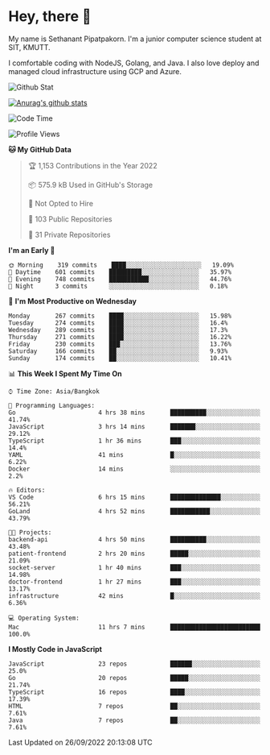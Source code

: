 # Hey, there 🙌
My name is Sethanant Pipatpakorn. I'm a junior computer science student at SIT, KMUTT.

I comfortable coding with NodeJS, Golang, and Java. I also love deploy and managed cloud infrastructure using GCP and Azure.

![Github Stat](https://github-profile-summary-cards.vercel.app/api/cards/profile-details?username=thetkpark&theme=dracula)

[![Anurag's github stats](https://github-readme-stats.vercel.app/api?username=thetkpark&count_private=true&show_icons=true&theme=tokyonight)](https://github.com/anuraghazra/github-readme-stats)

<!--START_SECTION:waka-->
![Code Time](http://img.shields.io/badge/Code%20Time-799%20hrs%203%20mins-blue)

![Profile Views](http://img.shields.io/badge/Profile%20Views-1-blue)

**🐱 My GitHub Data** 

> 🏆 1,153 Contributions in the Year 2022
 > 
> 📦 575.9 kB Used in GitHub's Storage 
 > 
> 🚫 Not Opted to Hire
 > 
> 📜 103 Public Repositories 
 > 
> 🔑 31 Private Repositories  
 > 
**I'm an Early 🐤** 

```text
🌞 Morning    319 commits    ████░░░░░░░░░░░░░░░░░░░░░   19.09% 
🌆 Daytime    601 commits    █████████░░░░░░░░░░░░░░░░   35.97% 
🌃 Evening    748 commits    ███████████░░░░░░░░░░░░░░   44.76% 
🌙 Night      3 commits      ░░░░░░░░░░░░░░░░░░░░░░░░░   0.18%

```
📅 **I'm Most Productive on Wednesday** 

```text
Monday       267 commits    ████░░░░░░░░░░░░░░░░░░░░░   15.98% 
Tuesday      274 commits    ████░░░░░░░░░░░░░░░░░░░░░   16.4% 
Wednesday    289 commits    ████░░░░░░░░░░░░░░░░░░░░░   17.3% 
Thursday     271 commits    ████░░░░░░░░░░░░░░░░░░░░░   16.22% 
Friday       230 commits    ███░░░░░░░░░░░░░░░░░░░░░░   13.76% 
Saturday     166 commits    ██░░░░░░░░░░░░░░░░░░░░░░░   9.93% 
Sunday       174 commits    ██░░░░░░░░░░░░░░░░░░░░░░░   10.41%

```


📊 **This Week I Spent My Time On** 

```text
⌚︎ Time Zone: Asia/Bangkok

💬 Programming Languages: 
Go                       4 hrs 38 mins       ██████████░░░░░░░░░░░░░░░   41.74% 
JavaScript               3 hrs 14 mins       ███████░░░░░░░░░░░░░░░░░░   29.12% 
TypeScript               1 hr 36 mins        ███░░░░░░░░░░░░░░░░░░░░░░   14.4% 
YAML                     41 mins             █░░░░░░░░░░░░░░░░░░░░░░░░   6.22% 
Docker                   14 mins             ░░░░░░░░░░░░░░░░░░░░░░░░░   2.2%

🔥 Editors: 
VS Code                  6 hrs 15 mins       ██████████████░░░░░░░░░░░   56.21% 
GoLand                   4 hrs 52 mins       ███████████░░░░░░░░░░░░░░   43.79%

🐱‍💻 Projects: 
backend-api              4 hrs 50 mins       ██████████░░░░░░░░░░░░░░░   43.48% 
patient-frontend         2 hrs 20 mins       █████░░░░░░░░░░░░░░░░░░░░   21.09% 
socket-server            1 hr 40 mins        ███░░░░░░░░░░░░░░░░░░░░░░   14.98% 
doctor-frontend          1 hr 27 mins        ███░░░░░░░░░░░░░░░░░░░░░░   13.17% 
infrastructure           42 mins             █░░░░░░░░░░░░░░░░░░░░░░░░   6.36%

💻 Operating System: 
Mac                      11 hrs 7 mins       █████████████████████████   100.0%

```

**I Mostly Code in JavaScript** 

```text
JavaScript               23 repos            ██████░░░░░░░░░░░░░░░░░░░   25.0% 
Go                       20 repos            █████░░░░░░░░░░░░░░░░░░░░   21.74% 
TypeScript               16 repos            ████░░░░░░░░░░░░░░░░░░░░░   17.39% 
HTML                     7 repos             ██░░░░░░░░░░░░░░░░░░░░░░░   7.61% 
Java                     7 repos             ██░░░░░░░░░░░░░░░░░░░░░░░   7.61%

```



 Last Updated on 26/09/2022 20:13:08 UTC
<!--END_SECTION:waka-->
